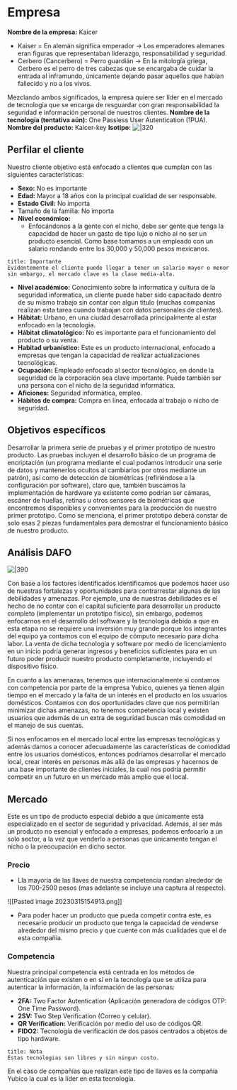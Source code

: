 # Empresa
**Nombre de la empresa:** Kaicer
- Kaiser = En alemán significa emperador -> Los emperadores alemanes eran figuras que representaban liderazgo, responsabilidad y seguridad.
- Cerbero (Cancerbero) = Perro guardián -> En la mitología griega, Cerbero es el perro de tres cabezas que se encargaba de cuidar la entrada al inframundo, únicamente dejando pasar aquellos que habían fallecido y no a los vivos.

Mezclando ambos significados, la empresa quiere ser líder en el mercado de tecnología que se encarga de resguardar con gran responsabilidad la seguridad e información personal de nuestros clientes.
**Nombre de la tecnología (tentativa aún):** One Passless User Autentication (1PUA).
**Nombre del producto:** Kaicer-key
**Isotipo:**
![|320](logo.png)
## Perfilar el cliente
Nuestro cliente objetivo está enfocado a clientes que cumplan con las siguientes características:
- **Sexo:** No es importante
- **Edad:** Mayor a 18 años con la principal cualidad de ser responsable.
- **Estado Civil:** No importa
- Tamaño de la familia: No importa
- **Nivel económico:** 
	- Enfocándonos a la gente con el nicho, debe ser gente que tenga la capacidad de hacer un gasto de tipo lujo o nicho al no ser un producto esencial. Como base tomamos a un empleado con un salario rondando entre los 30,000 y 50,000 pesos mexicanos.
```ad-important
title: Importante
Evidentemente el cliente puede llegar a tener un salario mayor o menor sin embargo, el mercado clave es la clase media-alta. 
```

- **Nivel académico:** Conocimiento sobre la informatica y cultura de la seguridad informatica, un cliente puede haber sido capacitado dentro de su mismo trabajo sin contar con algun titulo (muchas companias realizan esta tarea cuando trabajan con datos personales de clientes).
- **Hábitat:** Urbano, en una ciudad desarrollada principalmente al estar enfocado en la tecnologia.
- **Hábitat climatológico:** No es importante para el funcionamiento del producto o su venta.
- **Habitad urbanístico:** Este es un producto internacional, enfocado a empresas que tengan la capacidad de realizar actualizaciones tecnológicas.
- **Ocupación:** Empleado enfocado al sector tecnológico, en donde la seguridad de la corporación sea clave importante. Puede también ser una persona con el nicho de la seguridad informática.
- **Aficiones:** Seguridad informática, empleo.
- **Hábitos de compra:** Compra en línea, enfocada al trabajo o nicho de seguridad.

## Objetivos específicos
Desarrollar la primera serie de pruebas y el primer prototipo de nuestro producto. Las pruebas incluyen el desarrollo básico de un programa de encriptación (un programa mediante el cual podamos introducir una serie de datos y mantenerlos ocultos al cambiarlos por otros mediante un patrón), así como de detección de biométricas (refiriéndose a la configuración por software), claro que, también buscamos la implementación de hardware ya existente como podrían ser cámaras, escáner de huellas, retinas u otros sensores de biométricas que encontremos disponibles y convenientes para la producción de nuestro primer prototipo. Como se menciona, el primer prototipo deberá constar de solo esas 2 piezas fundamentales para demostrar el funcionamiento básico de nuestro producto.
## Análisis DAFO

![|390](dafo.png)

Con base a los factores identificados identificamos que podemos hacer uso de nuestras fortalezas y oportunidades para contrarrestar algunas de las debilidades y amenazas. Por ejemplo, una de nuestras debilidades es el hecho de no contar con el capital suficiente para desarrollar un producto completo (implementar un prototipo físico), sin embargo, podemos enfocarnos en el desarrollo del software y la tecnología debido a que en esta etapa no se requiere una inversión muy grande porque los integrantes del equipo ya contamos con el equipo de cómputo necesario para dicha labor. La venta de dicha tecnología y software por medio de licenciamiento en un inicio podría generar ingresos y beneficios suficientes para en un futuro poder producir nuestro producto completamente, incluyendo el dispositivo físico.

En cuanto a las amenazas, tenemos que internacionalmente si contamos con competencia por parte de la empresa Yubico, quienes ya tienen algún tiempo en el mercado y la falta de un interés en el producto en los usuarios domésticos. Contamos con dos oportunidades clave que nos permitirían minimizar dichas amenazas, no tenemos competencia local y existen usuarios que además de un extra de seguridad buscan más comodidad en el manejo de sus cuentas.  

Si nos enfocamos en el mercado local entre las empresas tecnológicas y además damos a conocer adecuadamente las características de comodidad entre los usuarios domésticos, entonces podríamos desarrollar el mercado local, crear interés en personas más allá de las empresas y hacernos de una base importante de clientes iniciales, la cual nos podría permitir competir en un futuro en un mercado más amplio que el local.

## Mercado
Este es un tipo de producto especial debido a que únicamente está especializado en el sector de seguridad y privacidad. Además, al ser más un producto no esencial y enfocado a empresas, podemos enfocarlo a un solo sector, a la vez que venderlo a personas que únicamente tengan el nicho o la preocupación en dicho sector.

### Precio
- Lla mayoría de las llaves de nuestra competencia rondan alrededor de los 700-2500 pesos (mas adelante se incluye una captura al respecto). 

![[Pasted image 20230315154913.png]]
- Para poder hacer un producto que pueda competir contra este, es necesario producir un producto que tenga la capacidad de venderse alrededor del mismo precio y que cuente con más cualidades que el de esta compañía.
### Competencia 
Nuestra principal competencia está centrada en los métodos de autenticación que existen o en sí en la tecnología que se utiliza para autenticar la información, la información de las personas:
- **2FA:** Two Factor Autentication (Aplicación generadora de códigos OTP: One Time Password).
- **2SV:** Two Step Verification (Correo y celular).
- **QR Verification:** Verificación por medio del uso de códigos QR.
- **FIDO2:** Tecnología de verificación de dos pasos centrados a objetos de tipo hardware.

```ad-warning
title: Nota
Estas tecnologias son libres y sin ningun costo.
```

En el caso de compañías que realizan este tipo de llaves es la compañía Yubico la cual es la líder en esta tecnología.
